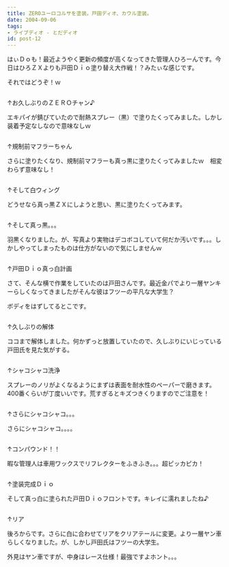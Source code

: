 ```yaml
---
title: ZEROユーロコルサを塗装。戸田ディオ、カウル塗装。
date: 2004-09-06
tags:
- ライブディオ - とだディオ
id: post-12
---
```



<p class="sentence">はぃＤｏも！最近ようやく更新の頻度が高くなってきた管理人ひろーんです。今日はひろＺＸよりも戸田Ｄｉｏ塗り替え大作戦！？みたぃな感じです。</p>
<p class="sentence spacing10">それではどうぞ！ｗ </p>
<div class="center spacing"><img src="/photo/diary/2004.09.06_zx1.jpg" alt=""></div>
<p class="sentence">↑お久しぶりのＺＥＲＯチャン♪</p>
<p class="sentence spacing10">エキパイが錆びていたので耐熱スプレー（黒）で塗りたくってみました。しかし装着予定なしなので意味なしｗ</p>
<div class="center spacing"><img src="/photo/diary/2004.09.06_zx2.jpg" alt=""></div>
<p class="sentence">↑規制前マフラーちゃん</p>
<p class="sentence spacing10">さらに塗りたくなり、規制前マフラーも真っ黒に塗りたくってみましたｗ　相変わらず意味なし！</p>
<div class="center spacing"><img src="/photo/diary/2004.09.06_zx3.jpg" alt=""></div>
<p class="sentence">↑そして白ウィング</p>
<p class="sentence spacing10">どうせなら真っ黒ＺＸにしようと思い、黒に塗りたくってみます。</p>
<div class="center spacing"><img src="/photo/diary/2004.09.06_zx4.jpg" alt=""></div>
<p class="sentence">↑そして真っ黒。。。</p>
<p class="sentence spacing10">羽黒くなりました。が、写真より実物はデコボコしていて何だか汚いです。。。しかしやってしまったものは仕方がないので気にしませんｗ</p>
<div class="center spacing"><img src="/photo/diary/2004.09.06_zx5.jpg" alt=""></div>
<p class="sentence">↑戸田Ｄｉｏ真っ白計画</p>
<p class="sentence">さて、そんな横で作業をしていたのは戸田さんです。最近金パでより一層ヤンキーらしくなってきましたがそんな彼はフツーの平凡な大学生？</p>
<p class="sentence spacing10">ボディをはずしてるとこです。 </p>
<div class="center spacing"><img src="/photo/diary/2004.09.06_zx6.jpg" alt=""></div>
<p class="sentence">↑久しぶりの解体</p>
<p class="sentence spacing10">ココまで解体しました。何かずっと放置していたので、久しぶりにいじっている戸田氏を見た気がする。</p>
<div class="center spacing"><img src="/photo/diary/2004.09.06_zx7.jpg" alt=""></div>
<p class="sentence">↑シャコシャコ洗浄</p>
<p class="sentence spacing10">スプレーのノリがよくなるようにまずは表面を耐水性のペーパーで磨きます。400番くらいが丁度いいです。荒すぎるとキズつきくりますのでご注意を！</p>
<div class="center spacing"><img src="/photo/diary/2004.09.06_zx8.jpg" alt=""></div>
<p class="sentence">↑さらにシャコシャコ。。。</p>
<p class="sentence spacing10">さらにシャコシャコ。。。。</p>
<div class="center spacing"><img src="/photo/diary/2004.09.06_zx9.jpg" alt=""></div>
<p class="sentence">↑コンパウンド！！</p>
<p class="sentence spacing10">暇な管理人は車用ワックスでリフレクターをふきふき。。。超ピッカピカ！</p>
<div class="center spacing"><img src="/photo/diary/2004.09.06_zx10.jpg" alt=""></div>
<p class="sentence">↑塗装完成Ｄｉｏ</p>
<p class="sentence spacing10">そして真っ白に塗られた戸田Ｄｉｏフロントです。キレイに濡れましたね♪</p>
<div class="center spacing"><img src="/photo/diary/2004.09.06_zx11.jpg" alt=""></div>
<p class="sentence">↑リア</p>
<p class="sentence">後ろからです。さらに白に合わせてリアをクリアテールに変更。より一層ヤン車らしくなりました。が、しかし戸田氏はフツーの大学生。</p>
<p class="sentence">外見はヤン車ですが、中身はレース仕様！最強ですよホント。。。</p>
